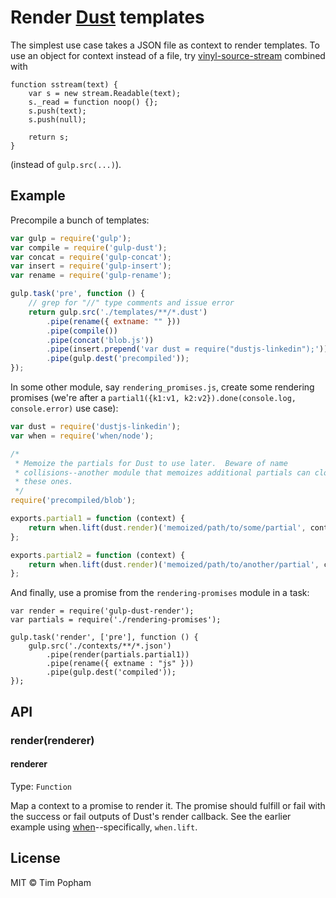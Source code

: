 Render [Dust](https://github.com/linkedin/dustjs) templates
===========================================================

The simplest use case takes a JSON file as context to render templates.  To use
an object for context instead of a file, try
[vinyl-source-stream](https://github.com/hughsk/vinyl-source-stream) combined
with

```
function sstream(text) {
    var s = new stream.Readable(text);
    s._read = function noop() {};
    s.push(text);
    s.push(null);

    return s;
}
```

(instead of `gulp.src(...)`).

## Example
Precompile a bunch of templates:
```js
var gulp = require('gulp');
var compile = require('gulp-dust');
var concat = require('gulp-concat');
var insert = require('gulp-insert');
var rename = require('gulp-rename');

gulp.task('pre', function () {
    // grep for "//" type comments and issue error
    return gulp.src('./templates/**/*.dust')
        .pipe(rename({ extname: "" }))
        .pipe(compile())
        .pipe(concat('blob.js'))
        .pipe(insert.prepend('var dust = require("dustjs-linkedin");'))
        .pipe(gulp.dest('precompiled'));
});
```

In some other module, say `rendering_promises.js`, create some rendering
promises (we're after a
`partial1({k1:v1, k2:v2}).done(console.log, console.error)` use case):
```js
var dust = require('dustjs-linkedin');
var when = require('when/node');

/*
 * Memoize the partials for Dust to use later.  Beware of name
 * collisions--another module that memoizes additional partials can clobber
 * these ones.
 */
require('precompiled/blob');

exports.partial1 = function (context) {
    return when.lift(dust.render)('memoized/path/to/some/partial', context);
};

exports.partial2 = function (context) {
    return when.lift(dust.render)('memoized/path/to/another/partial', context);
};
```

And finally, use a promise from the `rendering-promises` module in a task:
```
var render = require('gulp-dust-render');
var partials = require('./rendering-promises');

gulp.task('render', ['pre'], function () {
    gulp.src('./contexts/**/*.json')
        .pipe(render(partials.partial1))
        .pipe(rename({ extname : "js" }))
        .pipe(gulp.dest('compiled'));
});
```

## API

### render(renderer)

#### renderer

Type: `Function`

Map a context to a promise to render it.  The promise should fulfill or fail
with the success or fail outputs of Dust's render callback.  See the earlier
example using [when](https://github.com/cujojs/when)--specifically, `when.lift`.

## License

MIT © Tim Popham

